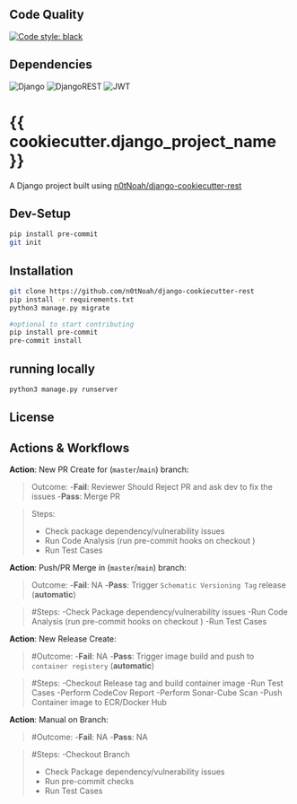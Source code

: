 
## Code Quality
[![Code style: black](https://img.shields.io/badge/code%20style-black-000000.svg)](https://github.com/ambv/black)


## Dependencies

![Django](https://img.shields.io/badge/django-%23092E20.svg?style=for-the-badge&logo=django&logoColor=white)
![DjangoREST](https://img.shields.io/badge/DJANGO-REST-ff1709?style=for-the-badge&logo=django&logoColor=white&color=ff1709&labelColor=gray)
![JWT](https://img.shields.io/badge/JWT-black?style=for-the-badge&logo=JSON%20web%20tokens)

# {{ cookiecutter.django_project_name }}
A Django project built using [n0tNoah/django-cookiecutter-rest](https://github.com/n0tNoah/django-cookiecutter-rest)

## Dev-Setup
```bash
pip install pre-commit
git init

```


## Installation

```bash
git clone https://github.com/n0tNoah/django-cookiecutter-rest
pip install -r requirements.txt
python3 manage.py migrate

#optional to start contributing
pip install pre-commit
pre-commit install

```

## running locally

```bash
python3 manage.py runserver
```

## License

<!-- MARKDOWN LINKS & IMAGES -->
<!-- https://www.markdownguide.org/basic-syntax/#reference-style-links -->

## Actions & Workflows

**Action**: New PR Create for (`master`/`main`) branch:
>Outcome:
> -**Fail**: Reviewer Should Reject PR and ask dev to fix the issues
> -**Pass**: Merge PR

>Steps:
>- Check package dependency/vulnerability issues 
>- Run Code Analysis (run pre-commit hooks on checkout )
>- Run Test Cases

**Action**: Push/PR Merge in (`master`/`main`) branch:
> Outcome:
> -**Fail**: NA
> -**Pass**: Trigger `Schematic Versioning Tag` release (**automatic**)

> #Steps:
> -Check Package dependency/vulnerability issues
> -Run Code Analysis (run pre-commit hooks on checkout )
> -Run Test Cases

**Action**: New Release Create:
> #Outcome:
> -**Fail**: NA
> -**Pass**: Trigger image build and push to `container registery` (**automatic**)

> #Steps:
> -Checkout Release tag and build container image
> -Run Test Cases
> -Perform CodeCov Report
> -Perform Sonar-Cube Scan
> -Push Container image to ECR/Docker Hub

**Action**: Manual on Branch:
> #Outcome:
> -**Fail**: NA
> -**Pass**: NA

> #Steps:
> -Checkout Branch
> - Check Package dependency/vulnerability issues
> - Run pre-commit checks
> - Run Test Cases



